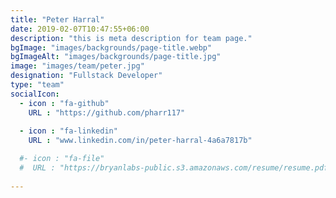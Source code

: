 ```yaml
---
title: "Peter Harral"
date: 2019-02-07T10:47:55+06:00
description: "this is meta description for team page."
bgImage: "images/backgrounds/page-title.webp"
bgImageAlt: "images/backgrounds/page-title.jpg"
image: "images/team/peter.jpg"
designation: "Fullstack Developer"
type: "team"
socialIcon:
  - icon : "fa-github"
    URL : "https://github.com/pharr117"
    
  - icon : "fa-linkedin"
    URL : "www.linkedin.com/in/peter-harral-4a6a7817b"

  #- icon : "fa-file"
  #  URL : "https://bryanlabs-public.s3.amazonaws.com/resume/resume.pdf"
    
---
```



